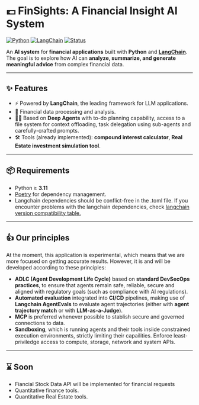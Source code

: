 # 💷 FinSights: A Financial Insight AI System

[![Python](https://img.shields.io/badge/python-≥3.11-blue.svg)](https://www.python.org/)
[![LangChain](https://img.shields.io/badge/LangChain-🚀-green.svg)](https://www.langchain.com/)
[![Status](https://img.shields.io/badge/status-experimental-orange.svg)]()

An **AI system** for **financial applications** built with **Python** and [**LangChain**](https://www.langchain.com/).  
The goal is to explore how AI can **analyze, summarize, and generate meaningful advice** from complex financial data.

---

## ✨ Features
- ⚡️ Powered by **LangChain**, the leading framework for LLM applications.  
- 🔎 Financial data processing and analysis.  
- 🕵️‍♂️ Based on **Deep Agents** with to-do planning capability, access to a file system for context offloading, task delegation
using sub-agents and carefully-crafted prompts.
- 🛠️ Tools (already implemented): **compound interest calculator**, **Real Estate investment simulation tool**.

---

## 📦 Requirements
- Python ≥ **3.11**  
- [Poetry](https://python-poetry.org/)  for dependency management.  
- Langchain dependencies should be conflict-free in the .toml file. If you encounter problems with the langchain dependencies, check [langchain version compatibility table.](https://python.langchain.com/docs/versions/v0_3/)

---

## 👍 Our principles

At the moment, this application is experimental, which means that we are more focused on getting accurate results. However, it is and will be developed according to these principles:

- **ADLC (Agent Development Life Cycle)** based on **standard DevSecOps practices**, to ensure that agents remain safe, reliable, secure and aligned with regulatory goals (such as compliance with AI regulations).
- **Automated evaluation** integrated into **CI/CD** pipelines, making use of **Langchain AgentEvals** to evaluate agent trajectories (either with **agent trajectory match** or with **LLM-as-a-Judge**).
- **MCP** is preferred whenever possible to stablish secure and governed connections to data.
- **Sandboxing**, which is running agents and their tools insiide constrained execution environments, strictly limiting their capailities. Enforce least-priviledge access to compute, storage, network and system APIs.

---

## ⌛ Soon

- Fiancial Stock Data API will be implemented for financial requests
- Quantitative finance tools.
- Quantitative Real Estate tools.
